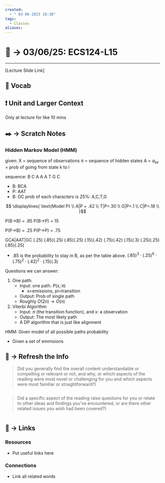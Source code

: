 ```yaml
---
created:
  - " 03-06-2025 18:38"
tags:
  - Classes
aliases:
---
```


# 📗 ->  03/06/25: ECS124-L15
---
[Lecture Slide Link]

## 🎤 Vocab



## ❗ Unit and Larger Context



Only at lecture for like 10 mins





## ✒️ -> Scratch Notes


### Hidden Markov Model (HMM)
given:
X = sequence of observations
$\pi$ = sequence of hidden states
A = $a_{ke}$ = prob of going from state k to l

sequence: B C A A A T G C
- B: BCA
- P: AAT
- B: GC
prob of each characters is 25%: A,C,T,G

$$
\displaylines{
\text{Model P} \\
A|P = .42 \\
T|P=.30 \\
G|P=.1 \\
C|P=.18 \\
}$$

P(B->B) = .85
P(B->P) = 15

P(P->B) = .25
P(P->P) = .75

GCA|AAT|GC
(.25) (.85)(.25) (.85)(.25) (.15)(.42) (.75)(.42) (.15)(.3) (.25)(.25) (.85)(.25)
- .85 is the probability to stay in B, as per the table above. 
$(.85)^3 \cdot (.25)^6 \cdot (.75)^2 \cdot (.42)^2 \cdot (.15)(.3)$

Questions we can answer:
1) One path:
	- Input: one path. $P(x,\pi)$
		- x=emissions, pi=transition
	- Output: Prob of single path
	- Roughly $O(2n) \to O(n)$
2) Viterbi Algorithm
	- Input: $\pi$ (the transition function), and x: a observation
	- Output: The most likely path
	- A DP algorithm that is just like alignment

HMM: Given model of all possible paths probability
- Given a set of emmisions

## 🧪 -> Refresh the Info
> Did you generally find the overall content understandable or compelling or relevant or not, and why, or which aspects of the reading were most novel or challenging for you and which aspects were most familiar or straightforward?)  
```

```

> Did a specific aspect of the reading raise questions for you or relate to other ideas and findings you’ve encountered, or are there other related issues you wish had been covered?)
```

```




## 🔗 -> Links
### Resources
- Put useful links here


### Connections
- Link all related words
